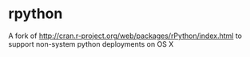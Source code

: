 rpython
=======

A fork of http://cran.r-project.org/web/packages/rPython/index.html to support non-system python deployments on OS X
